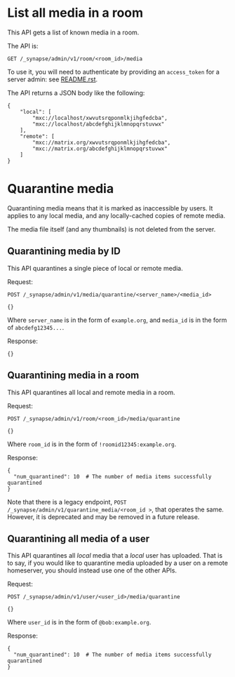 # List all media in a room

This API gets a list of known media in a room.

The API is:
```
GET /_synapse/admin/v1/room/<room_id>/media
```
To use it, you will need to authenticate by providing an `access_token` for a
server admin: see [README.rst](README.rst).

The API returns a JSON body like the following:
```
{
    "local": [
        "mxc://localhost/xwvutsrqponmlkjihgfedcba",
        "mxc://localhost/abcdefghijklmnopqrstuvwx"
    ],
    "remote": [
        "mxc://matrix.org/xwvutsrqponmlkjihgfedcba",
        "mxc://matrix.org/abcdefghijklmnopqrstuvwx"
    ]
}
```

# Quarantine media

Quarantining media means that it is marked as inaccessible by users. It applies
to any local media, and any locally-cached copies of remote media.

The media file itself (and any thumbnails) is not deleted from the server.

## Quarantining media by ID

This API quarantines a single piece of local or remote media.

Request:

```
POST /_synapse/admin/v1/media/quarantine/<server_name>/<media_id>

{}
```

Where `server_name` is in the form of `example.org`, and `media_id` is in the
form of `abcdefg12345...`.

Response:

```
{}
```

## Quarantining media in a room

This API quarantines all local and remote media in a room.

Request:

```
POST /_synapse/admin/v1/room/<room_id>/media/quarantine

{}
```

Where `room_id` is in the form of `!roomid12345:example.org`.

Response:

```
{
  "num_quarantined": 10  # The number of media items successfully quarantined
}
```

Note that there is a legacy endpoint, `POST
/_synapse/admin/v1/quarantine_media/<room_id >`, that operates the same.
However, it is deprecated and may be removed in a future release.

## Quarantining all media of a user

This API quarantines all *local* media that a *local* user has uploaded. That is to say, if
you would like to quarantine media uploaded by a user on a remote homeserver, you should
instead use one of the other APIs.

Request:

```
POST /_synapse/admin/v1/user/<user_id>/media/quarantine

{}
```

Where `user_id` is in the form of `@bob:example.org`.

Response:

```
{
  "num_quarantined": 10  # The number of media items successfully quarantined
}
```
